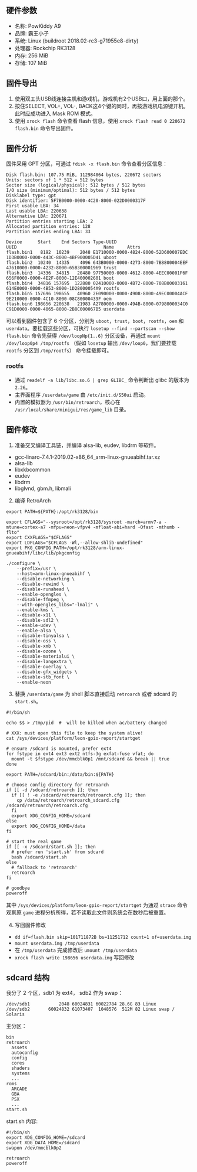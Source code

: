## 硬件参数
- 名称: PowKiddy A9
- 品牌: 霸王小子
- 系统: Linux (buildroot 2018.02-rc3-g71955e8-dirty)
- 处理器: Rockchip RK3128
- 内存: 256 MiB
- 存储: 107 MiB

## 固件导出
1. 使用双工头USB线连接主机和游戏机，游戏机有2个USB口，用上面的那个。
2. 按住SELECT, VOL+, VOL-, BACK这4个键的同时，再按游戏机电源键开机。此时应成功进入 Mask ROM 模式。
3. 使用 `xrock flash` 命令查看 flash 信息，使用 `xrock flash read 0 220672 flash.bin` 命令导出固件。

## 固件分析
固件采用 GPT 分区，可通过 `fdisk -x flash.bin` 命令查看分区信息：

```
Disk flash.bin: 107.75 MiB, 112984064 bytes, 220672 sectors
Units: sectors of 1 * 512 = 512 bytes
Sector size (logical/physical): 512 bytes / 512 bytes
I/O size (minimum/optimal): 512 bytes / 512 bytes
Disklabel type: gpt
Disk identifier: 5F7B0000-0000-4C20-8000-022D0000317F
First usable LBA: 34
Last usable LBA: 220638
Alternative LBA: 220671
Partition entries starting LBA: 2
Allocated partition entries: 128
Partition entries ending LBA: 33

Device      Start    End Sectors Type-UUID                            UUID                                 Name     Attrs
flash.bin1   8192  10239    2048 E1710000-0000-4824-8000-52D600007EDC 1D3B0000-0000-443C-8000-4BF900005D41 uboot
flash.bin2  10240  14335    4096 643B0000-0000-4273-8000-7B8800004EEF 47610000-0000-4232-8000-65B300001969 trust
flash.bin3  14336  34815   20480 97750000-0000-4612-8000-4EEC00001F6F 656F0000-0000-4E2F-8000-12E400002601 boot
flash.bin4  34816 157695  122880 02410000-0000-4B72-8000-708B00003161 614E0000-0000-4B53-8000-1D28000054A9 rootfs
flash.bin5 157696 198655   40960 2E090000-0000-4908-8000-49EC00004ACF 9E210000-0000-4C10-8000-08C80000439F oem
flash.bin6 198656 220638   21983 A2780000-0000-494B-8000-0798000034C0 C91D0000-0000-4065-8000-2B8C000067B5 userdata
```

可以看到固件包含了 6 个分区，分别为 `uboot`，`trust`，`boot`，`rootfs`，`oem` 和 `userdata`。要挂载这些分区，可执行 `losetup --find --partscan --show flash.bin` 命令先获得 `/dev/loopNp{1..6}` 分区设备，再通过 `mount /dev/loop0p4 /tmp/rootfs` （假如 `losetup` 输出 `/dev/loop0`，我们要挂载 `rootfs` 分区到 `/tmp/rootfs`） 命令挂载即可。


### rootfs
- 通过 `readelf -a lib/libc.so.6 | grep GLIBC_` 命令判断出 glibc 的版本为 `2.26`。
- 主界面程序 `/userdata/game` 由 `/etc/init.d/S50ui` 启动。
- 内置的模拟器为 `/usr/bin/retroarch`，核心在 `/usr/local/share/minigui/res/game_lib` 目录。

## 固件修改
1. 准备交叉编译工具链，并编译 alsa-lib, eudev, libdrm 等软件。
- gcc-linaro-7.4.1-2019.02-x86_64_arm-linux-gnueabihf.tar.xz
- alsa-lib
- libxkbcommon
- eudev
- libdrm
- libglvnd, gbm.h, libmali


2. 编译 RetroArch

```
export PATH=${PATH}:/opt/rk3128/bin

export CFLAGS="--sysroot=/opt/rk3128/sysroot -march=armv7-a -mtune=cortex-a7 -mfpu=neon-vfpv4 -mfloat-abi=hard -Ofast -mthumb -flto"
export CXXFLAGS="$CFLAGS"
export LDFLAGS="$CFLAGS -Wl,--allow-shlib-undefined"
export PKG_CONFIG_PATH=/opt/rk3128/arm-linux-gnueabihf/libc/lib/pkgconfig

./configure \
	--prefix=/usr \
	--host=arm-linux-gnueabihf \
	--disable-networking \
	--disable-rewind \
	--disable-runahead \
	--enable-opengles \
	--disable-ffmpeg \
	--with-opengles_libs="-lmali" \
	--enable-kms \
	--disable-x11 \
	--disable-sdl2 \
	--enable-udev \
	--enable-alsa \
	--disable-tinyalsa \
	--disable-oss \
	--disable-xmb \
	--disable-ozone \
	--disable-materialui \
	--disable-langextra \
	--disable-overlay \
	--disable-gfx_widgets \
	--disable-stb_font \
	--enable-neon
```

3. 替换 `/userdata/game` 为 shell 脚本直接启动 `retroarch` 或者 sdcard 的 `start.sh`。

```
#!/bin/sh

echo $$ > /tmp/pid  #  will be killed when ac/battery changed

# XXX: must open this file to keep the system alive!
cat /sys/devices/platform/leon-gpio-report/startget

# ensure /sdcard is mounted, prefer ext4
for fstype in ext4 ext3 ext2 ntfs-3g exfat-fuse vfat; do
  mount -t $fstype /dev/mmcblk0p1 /mnt/sdcard && break || true
done

export PATH=/sdcard/bin:/data/bin:${PATH}

# choose config directory for retroarch
if [[ -d /sdcard/retroarch ]]; then
  if [[ ! -e /sdcard/retroarch/retroarch.cfg ]]; then
    cp /data/retroarch/retroarch_sdcard.cfg /sdcard/retroarch/retroarch.cfg
  fi
  export XDG_CONFIG_HOME=/sdcard
else
  export XDG_CONFIG_HOME=/data
fi

# start the real game
if [[ -x /sdcard/start.sh ]]; then
  # prefer run 'start.sh' from sdcard
  bash /sdcard/start.sh
else
  # fallback to 'retroarch'
  retroarch
fi

# goodbye
poweroff
```

其中 `/sys/devices/platform/leon-gpio-report/startget` 为通过 `strace` 命令观察原 `game` 进程分析所得，若不读取此文件则系统会在数秒后被重置。

4. 写回固件修改
- `dd if=flash.bin skip=101711872B bs=11251712 count=1 of=userdata.img`
- `mount userdata.img /tmp/userdata`
- 在 `/tmp/userdata` 完成修改后 `umount /tmp/userdata`
- `xrock flash write 198656 userdata.img` 写回修改

## sdcard 结构

我分了 2 个区，sdb1 为 ext4， sdb2 作为 swap：
```
/dev/sdb1           2048 60024831 60022784 28.6G 83 Linux
/dev/sdb2       60024832 61073407  1048576  512M 82 Linux swap / Solaris
```

主分区：
```
bin
retroarch
  assets
  autoconfig
  config
  cores
  shaders
  systems
  ...
roms
  ARCADE
  GBA
  PSX
  ...
start.sh
```

start.sh 内容:
```
#!/bin/sh
export XDG_CONFIG_HOME=/sdcard
export XDG_DATA_HOME=/sdcard
swapon /dev/mmcblk0p2

retroarch
poweroff
```
